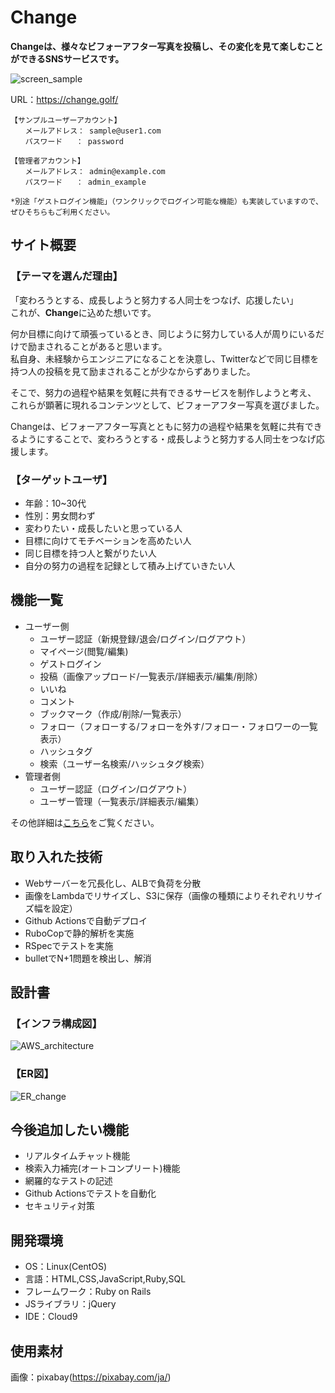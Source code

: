 # Change
**Changeは、様々なビフォーアフター写真を投稿し、その変化を見て楽しむことができるSNSサービスです。**<br/>

![screen_sample](https://user-images.githubusercontent.com/78887569/123628116-b4a92f00-d84d-11eb-836f-71edfe719d9e.png)

URL：https://change.golf/

```
【サンプルユーザーアカウント】
　　メールアドレス： sample@user1.com
　　パスワード   ： password

【管理者アカウント】
　　メールアドレス： admin@example.com
　　パスワード   ： admin_example

*別途「ゲストログイン機能」（ワンクリックでログイン可能な機能）も実装していますので、ぜひそちらもご利用ください。
```

## サイト概要
### 【テーマを選んだ理由】
「変わろうとする、成長しようと努力する人同士をつなげ、応援したい」<br/>
これが、**Change**に込めた想いです。<br/>

何か目標に向けて頑張っているとき、同じように努力している人が周りにいるだけで励まされることがあると思います。<br/>
私自身、未経験からエンジニアになることを決意し、Twitterなどで同じ目標を持つ人の投稿を見て励まされることが少なからずありました。<br/>

そこで、努力の過程や結果を気軽に共有できるサービスを制作しようと考え、<br/>
これらが顕著に現れるコンテンツとして、ビフォーアフター写真を選びました。<br/>

Changeは、ビフォーアフター写真とともに努力の過程や結果を気軽に共有できるようにすることで、変わろうとする・成長しようと努力する人同士をつなげ応援します。<br/>

### 【ターゲットユーザ】
- 年齢：10~30代
- 性別：男女問わず
- 変わりたい・成長したいと思っている人
- 目標に向けてモチベーションを高めたい人
- 同じ目標を持つ人と繋がりたい人
- 自分の努力の過程を記録として積み上げていきたい人

## 機能一覧
- ユーザー側
  - ユーザー認証（新規登録/退会/ログイン/ログアウト）
  - マイページ(閲覧/編集)
  - ゲストログイン
  - 投稿（画像アップロード/一覧表示/詳細表示/編集/削除）
  - いいね
  - コメント
  - ブックマーク（作成/削除/一覧表示）
  - フォロー（フォローする/フォローを外す/フォロー・フォロワーの一覧表示）
  - ハッシュタグ
  - 検索（ユーザー名検索/ハッシュタグ検索）
- 管理者側
  - ユーザー認証（ログイン/ログアウト）
  - ユーザー管理（一覧表示/詳細表示/編集）

その他詳細は[こちら](https://docs.google.com/spreadsheets/d/1bsTQFALETAqbOK16tfoBhx-Z_YkoiaoQ10dfZgg9UGY/edit?usp=sharing)をご覧ください。

## 取り入れた技術
- Webサーバーを冗長化し、ALBで負荷を分散
- 画像をLambdaでリサイズし、S3に保存（画像の種類によりそれぞれリサイズ幅を設定）
- Github Actionsで自動デプロイ
- RuboCopで静的解析を実施
- RSpecでテストを実施
- bulletでN+1問題を検出し、解消

## 設計書
### 【インフラ構成図】
![AWS_architecture](https://user-images.githubusercontent.com/78887569/126017078-803267c7-5ba1-421c-8170-041de9db6328.png)

### 【ER図】
![ER_change](https://user-images.githubusercontent.com/78887569/126017003-b27a71e7-40a9-48a6-821f-6a69c8bf8c4b.png)

## 今後追加したい機能
- リアルタイムチャット機能
- 検索入力補完(オートコンプリート)機能
- 網羅的なテストの記述
- Github Actionsでテストを自動化
- セキュリティ対策

## 開発環境
- OS：Linux(CentOS)
- 言語：HTML,CSS,JavaScript,Ruby,SQL
- フレームワーク：Ruby on Rails
- JSライブラリ：jQuery
- IDE：Cloud9

## 使用素材
画像：pixabay(<https://pixabay.com/ja/>)